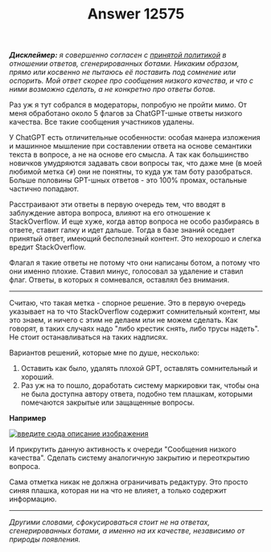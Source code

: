 ﻿---
title: "Answer 12575"
se.owner.user_id: 373567
se.owner.display_name: "aepot"
se.owner.link: "https://ru.meta.stackoverflow.com/users/373567/aepot"
se.answer_id: 12575
se.question_id: 12566
se.post_type: answer
se.is_accepted: False
---
<p><em><strong>Дисклеймер:</strong> я совершенно согласен с <a href="https://ru.stackoverflow.com/help/gpt-policy">принятой политикой</a> в отношении ответов, сгенерированных ботами. Никаким образом, прямо или косвенно не пытаюсь её поставить под сомнение или оспорить. Мой ответ скорее про сообщения низкого качества, и что с ними возможно сделать, а не конкретно про ответы ботов.</em></p>
<p>Раз уж я тут собрался в модераторы, попробую не пройти мимо. От меня обработано около 5 флагов за ChatGPT-шные ответы низкого качества. Все такие сообщения участников удалены.</p>
<p>У ChatGPT есть отличительные особенности: особая манера изложения и машинное мышление при составлении ответа на основе семантики текста в вопросе, а не на основе его смысла. А так как большинство новичков умудряются задавать свои вопросы так, что даже мне (в моей любимой метка <code>С#</code>) они не понятны, то куда уж там боту разобраться. Больше половины GPT-шных ответов - это 100% промах, остальные частично попадают.</p>
<p>Расстраивают эти ответы в первую очередь тем, что вводят в заблуждение автора вопроса, влияют на его отношение к StackOverflow. И еще хуже, когда автор вопроса не особо разбираясь в ответе, ставит галку и идет дальше. Тогда в базе знаний оседает принятый ответ, имеющий бесполезный контент. Это нехорошо и слегка вредит StackOverflow.</p>
<p>Флагал я такие ответы не потому что они написаны ботом, а потому что они именно плохие. Ставил минус, голосовал за удаление и ставил флаг. Ответы, в которых я сомневался, оставлял без внимания.</p>
<hr />
<p>Считаю, что такая метка - спорное решение. Это в первую очередь указывает на то что StackOverflow содержит сомнительный контент, мы это знаем, и ничего с этим не делаем или не можем сделать. Как говорят, в таких случаях надо &quot;либо крестик снять, либо трусы надеть&quot;. Не стоит останавливаться на таких надписях.</p>
<p>Вариантов решений, которые мне по душе, несколько:</p>
<ol>
<li>Оставить как было, удалять плохой GPT, оставлять сомнительный и хороший.</li>
<li>Раз уж на то пошло, доработать систему маркировки так, чтобы она не была доступна автору ответа, подобно тем плашкам, которыми помечаются закрытые или защащенные вопросы.</li>
</ol>
<p><strong>Например</strong></p>
<p><a href="https://i.stack.imgur.com/IQia7.png" rel="nofollow noreferrer"><img src="https://i.stack.imgur.com/IQia7.png" alt="введите сюда описание изображения" /></a></p>
<p>И прикрутить данную активность к очереди &quot;Сообщения низкого качества&quot;. Сделать систему аналогичную закрытию и переоткрытию вопроса.</p>
<p>Сама отметка никак не должна ограничивать редактуру. Это просто синяя плашка, которая ни на что не влияет, а только содержит информацию.</p>
<hr />
<p><em>Другими словами, сфокусироваться стоит не на ответах, сгенерированных ботами, а именно на их качестве, независимо от природы появления.</em></p>
